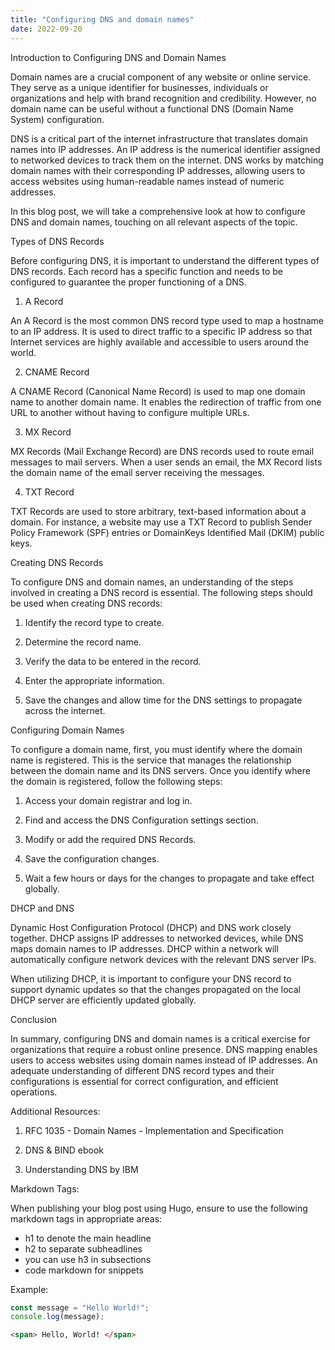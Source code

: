 ```yaml
---
title: "Configuring DNS and domain names"
date: 2022-09-20
---
```





Introduction to Configuring DNS and Domain Names

Domain names are a crucial component of any website or online service. They serve as a unique identifier for businesses, individuals or organizations and help with brand recognition and credibility. However, no domain name can be useful without a functional DNS (Domain Name System) configuration.

DNS is a critical part of the internet infrastructure that translates domain names into IP addresses. An IP address is the numerical identifier assigned to networked devices to track them on the internet. DNS works by matching domain names with their corresponding IP addresses, allowing users to access websites using human-readable names instead of numeric addresses.

In this blog post, we will take a comprehensive look at how to configure DNS and domain names, touching on all relevant aspects of the topic.

Types of DNS Records

Before configuring DNS, it is important to understand the different types of DNS records. Each record has a specific function and needs to be configured to guarantee the proper functioning of a DNS.

1. A Record

An A Record is the most common DNS record type used to map a hostname to an IP address. It is used to direct traffic to a specific IP address so that Internet services are highly available and accessible to users around the world.

2. CNAME Record

A CNAME Record (Canonical Name Record) is used to map one domain name to another domain name. It enables the redirection of traffic from one URL to another without having to configure multiple URLs.

3. MX Record

MX Records (Mail Exchange Record) are DNS records used to route email messages to mail servers. When a user sends an email, the MX Record lists the domain name of the email server receiving the messages.

4. TXT Record

TXT Records are used to store arbitrary, text-based information about a domain. For instance, a website may use a TXT Record to publish Sender Policy Framework (SPF) entries or DomainKeys Identified Mail (DKIM) public keys.

Creating DNS Records

To configure DNS and domain names, an understanding of the steps involved in creating a DNS record is essential. The following steps should be used when creating DNS records:

1. Identify the record type to create.

2. Determine the record name.

3. Verify the data to be entered in the record.

4. Enter the appropriate information.

5. Save the changes and allow time for the DNS settings to propagate across the internet.

Configuring Domain Names

To configure a domain name, first, you must identify where the domain name is registered. This is the service that manages the relationship between the domain name and its DNS servers. Once you identify where the domain is registered, follow the following steps:

1. Access your domain registrar and log in.

2. Find and access the DNS Configuration settings section.

3. Modify or add the required DNS Records.

4. Save the configuration changes.

5. Wait a few hours or days for the changes to propagate and take effect globally.

DHCP and DNS

Dynamic Host Configuration Protocol (DHCP) and DNS work closely together. DHCP assigns IP addresses to networked devices, while DNS maps domain names to IP addresses. DHCP within a network will automatically configure network devices with the relevant DNS server IPs.

When utilizing DHCP, it is important to configure your DNS record to support dynamic updates so that the changes propagated on the local DHCP server are efficiently updated globally.

Conclusion

In summary, configuring DNS and domain names is a critical exercise for organizations that require a robust online presence. DNS mapping enables users to access websites using domain names instead of IP addresses. An adequate understanding of different DNS record types and their configurations is essential for correct configuration, and efficient operations.

Additional Resources:

1. RFC 1035 - Domain Names - Implementation and Specification

2. DNS & BIND ebook

3. Understanding DNS by IBM

Markdown Tags:

When publishing your blog post using Hugo, ensure to use the following markdown tags in appropriate areas:

  - h1 to denote the main headline
  - h2 to separate subheadlines
  - you can use h3 in subsections
  - code markdown for snippets


Example:


```js
const message = "Hello World!";
console.log(message);
```

```html
<span> Hello, World! </span>
```